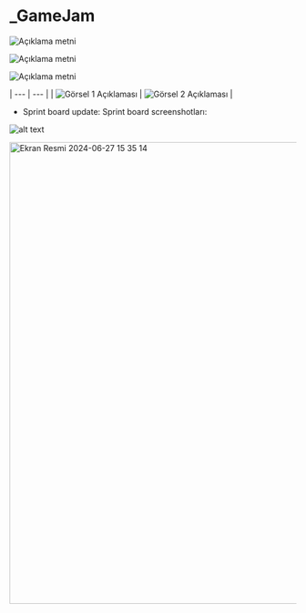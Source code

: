 # _GameJam

![Açıklama metni](https://cdn.discordapp.com/attachments/1250405114477416525/1259564074023256175/recoil.gif?ex=668c23f4&is=668ad274&hm=da7d39d909cf7d1a3eefefc5aff689c068f37fbcddd67dab7d0a8d949efbd983&)


![Açıklama metni](<img width="948" alt="Ekran Resmi 2024-07-07 20 44 47" src="https://github.com/ozllemd/_GameJam/assets/159573862/6e1fd7c9-81ae-41d0-83f5-715588380056">
)



![Açıklama metni](<img width="1333" alt="miros" src="https://github.com/ozllemd/_GameJam/assets/159573862/3494bead-e16d-4072-9fb0-58275d5de85d">)



| --- | --- |
| ![Görsel 1 Açıklaması](<img width="1333" alt="miros" src="https://github.com/ozllemd/_GameJam/assets/159573862/d869fe56-6219-4a43-9731-714ca7471a5b">
) | ![Görsel 2 Açıklaması](images/image2.png) |


* Sprint board update: Sprint board screenshotları:

![alt text](<img width="1333" alt="miros" src="https://github.com/ozllemd/_GameJam/assets/159573862/358ad0a4-fa2d-4c2b-b933-3f5473060ca9">
)

<img width="811" alt="Ekran Resmi 2024-06-27 15 35 14" src="https://github.com/ozllemd/_GameJam/assets/159573862/b27c1214-f550-4f69-9e5a-7572f77c901f">


